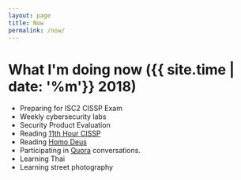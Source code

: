 ```yaml
---
layout: page
title: Now
permalink: /now/
---
```


# What I'm doing now ({{ site.time | date: '%m'}} 2018)

* Preparing for ISC2 CISSP Exam
* Weekly cybersecurity labs 
* Security Product Evaluation
* Reading [11th Hour CISSP](https://www.elsevier.com/books/eleventh-hour-cissp/conrad/978-0-12-811248-9)
* Reading [Homo Deus](https://www.amazon.com/Homo-Deus-Brief-History-Tomorrow/dp/0062464310)
* Participating in [Quora](https://www.quora.com/profile/Aung-Thu-Rha-Hein) conversations.
* Learning Thai
* Learning street photography